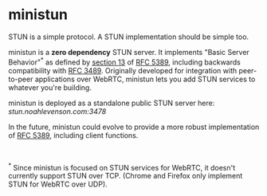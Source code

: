 # ministun

STUN is a simple protocol. A STUN implementation should be simple too.

ministun is a **zero dependency** STUN server. It implements "Basic Server Behavior"<sup>&ast;</sup> as defined by [section 13](https://tools.ietf.org/html/rfc5389#section-13) of [RFC 5389](https://tools.ietf.org/html/rfc5389), including backwards compatibility with [RFC 3489](https://tools.ietf.org/html/rfc3489). Originally developed for integration with peer-to-peer applications over WebRTC, ministun lets you add STUN services to whatever you're building.

ministun is deployed as a standalone public STUN server here: *stun.noahlevenson.com:3478*

In the future, ministun could evolve to provide a more robust implementation of [RFC 5389](https://tools.ietf.org/html/rfc5389), including client functions.

<br>

<sup>&ast;</sup> Since ministun is focused on STUN services for WebRTC, it doesn't currently support STUN over TCP. (Chrome and Firefox only implement STUN for WebRTC over UDP).